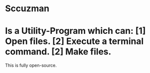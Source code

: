 # Sccuzman
Is a Utility-Program which can:
[1] Open files.
[2] Execute a terminal command.
[2] Make files.
======================
This is fully open-source.

